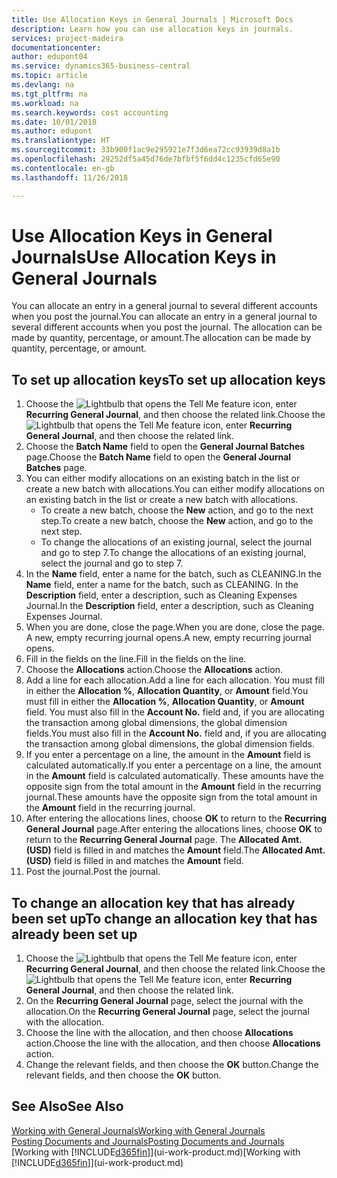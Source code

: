 ```yaml
---
title: Use Allocation Keys in General Journals | Microsoft Docs
description: Learn how you can use allocation keys in journals.
services: project-madeira
documentationcenter: 
author: edupont04
ms.service: dynamics365-business-central
ms.topic: article
ms.devlang: na
ms.tgt_pltfrm: na
ms.workload: na
ms.search.keywords: cost accounting
ms.date: 10/01/2018
ms.author: edupont
ms.translationtype: HT
ms.sourcegitcommit: 33b900f1ac9e295921e7f3d6ea72cc93939d8a1b
ms.openlocfilehash: 29252df5a45d76de7bfbf5f6dd4c1235cfd65e90
ms.contentlocale: en-gb
ms.lasthandoff: 11/26/2018

---
```

# <a name="use-allocation-keys-in-general-journals"></a><span data-ttu-id="bfc17-103">Use Allocation Keys in General Journals</span><span class="sxs-lookup"><span data-stu-id="bfc17-103">Use Allocation Keys in General Journals</span></span>
<span data-ttu-id="bfc17-104">You can allocate an entry in a general journal to several different accounts when you post the journal.</span><span class="sxs-lookup"><span data-stu-id="bfc17-104">You can allocate an entry in a general journal to several different accounts when you post the journal.</span></span> <span data-ttu-id="bfc17-105">The allocation can be made by quantity, percentage, or amount.</span><span class="sxs-lookup"><span data-stu-id="bfc17-105">The allocation can be made by quantity, percentage, or amount.</span></span>

## <a name="to-set-up-allocation-keys"></a><span data-ttu-id="bfc17-106">To set up allocation keys</span><span class="sxs-lookup"><span data-stu-id="bfc17-106">To set up allocation keys</span></span>
1. <span data-ttu-id="bfc17-107">Choose the ![Lightbulb that opens the Tell Me feature](media/ui-search/search_small.png "Tell me what you want to do") icon, enter **Recurring General Journal**, and then choose the related link.</span><span class="sxs-lookup"><span data-stu-id="bfc17-107">Choose the ![Lightbulb that opens the Tell Me feature](media/ui-search/search_small.png "Tell me what you want to do") icon, enter **Recurring General Journal**, and then choose the related link.</span></span>
2. <span data-ttu-id="bfc17-108">Choose the **Batch Name** field to open the **General Journal Batches** page.</span><span class="sxs-lookup"><span data-stu-id="bfc17-108">Choose the **Batch Name** field to open the **General Journal Batches** page.</span></span>
3. <span data-ttu-id="bfc17-109">You can either modify allocations on an existing batch in the list or create a new batch with allocations.</span><span class="sxs-lookup"><span data-stu-id="bfc17-109">You can either modify allocations on an existing batch in the list or create a new batch with allocations.</span></span>
   * <span data-ttu-id="bfc17-110">To create a new batch, choose the **New** action, and go to the next step.</span><span class="sxs-lookup"><span data-stu-id="bfc17-110">To create a new batch, choose the **New** action, and go to the next step.</span></span>
   * <span data-ttu-id="bfc17-111">To change the allocations of an existing journal, select the journal and go to step 7.</span><span class="sxs-lookup"><span data-stu-id="bfc17-111">To change the allocations of an existing journal, select the journal and go to step 7.</span></span>    
4. <span data-ttu-id="bfc17-112">In the **Name** field, enter a name for the batch, such as CLEANING.</span><span class="sxs-lookup"><span data-stu-id="bfc17-112">In the **Name** field, enter a name for the batch, such as CLEANING.</span></span> <span data-ttu-id="bfc17-113">In the **Description** field, enter a description, such as Cleaning Expenses Journal.</span><span class="sxs-lookup"><span data-stu-id="bfc17-113">In the **Description** field, enter a description, such as Cleaning Expenses Journal.</span></span>
5. <span data-ttu-id="bfc17-114">When you are done, close the page.</span><span class="sxs-lookup"><span data-stu-id="bfc17-114">When you are done, close the page.</span></span> <span data-ttu-id="bfc17-115">A new, empty recurring journal opens.</span><span class="sxs-lookup"><span data-stu-id="bfc17-115">A new, empty recurring journal opens.</span></span>
6. <span data-ttu-id="bfc17-116">Fill in the fields on the line.</span><span class="sxs-lookup"><span data-stu-id="bfc17-116">Fill in the fields on the line.</span></span>
7. <span data-ttu-id="bfc17-117">Choose the **Allocations** action.</span><span class="sxs-lookup"><span data-stu-id="bfc17-117">Choose the **Allocations** action.</span></span>
8. <span data-ttu-id="bfc17-118">Add a line for each allocation.</span><span class="sxs-lookup"><span data-stu-id="bfc17-118">Add a line for each allocation.</span></span> <span data-ttu-id="bfc17-119">You must fill in either the **Allocation %**, **Allocation Quantity**, or **Amount** field.</span><span class="sxs-lookup"><span data-stu-id="bfc17-119">You must fill in either the **Allocation %**, **Allocation Quantity**, or **Amount** field.</span></span> <span data-ttu-id="bfc17-120">You must also fill in the **Account No.** field and, if you are allocating the transaction among global dimensions, the global dimension fields.</span><span class="sxs-lookup"><span data-stu-id="bfc17-120">You must also fill in the **Account No.** field and, if you are allocating the transaction among global dimensions, the global dimension fields.</span></span>
9. <span data-ttu-id="bfc17-121">If you enter a percentage on a line, the amount in the **Amount** field is calculated automatically.</span><span class="sxs-lookup"><span data-stu-id="bfc17-121">If you enter a percentage on a line, the amount in the **Amount** field is calculated automatically.</span></span> <span data-ttu-id="bfc17-122">These amounts have the opposite sign from the total amount in the **Amount** field in the recurring journal.</span><span class="sxs-lookup"><span data-stu-id="bfc17-122">These amounts have the opposite sign from the total amount in the **Amount** field in the recurring journal.</span></span>
10. <span data-ttu-id="bfc17-123">After entering the allocations lines, choose **OK** to return to the **Recurring General Journal** page.</span><span class="sxs-lookup"><span data-stu-id="bfc17-123">After entering the allocations lines, choose **OK** to return to the **Recurring General Journal** page.</span></span> <span data-ttu-id="bfc17-124">The **Allocated Amt. (USD)** field is filled in and matches the **Amount** field.</span><span class="sxs-lookup"><span data-stu-id="bfc17-124">The **Allocated Amt. (USD)** field is filled in and matches the **Amount** field.</span></span>
11. <span data-ttu-id="bfc17-125">Post the journal.</span><span class="sxs-lookup"><span data-stu-id="bfc17-125">Post the journal.</span></span>

## <a name="to-change-an-allocation-key-that-has-already-been-set-up"></a><span data-ttu-id="bfc17-126">To change an allocation key that has already been set up</span><span class="sxs-lookup"><span data-stu-id="bfc17-126">To change an allocation key that has already been set up</span></span>
1. <span data-ttu-id="bfc17-127">Choose the ![Lightbulb that opens the Tell Me feature](media/ui-search/search_small.png "Tell me what you want to do") icon, enter **Recurring General Journal**, and then choose the related link.</span><span class="sxs-lookup"><span data-stu-id="bfc17-127">Choose the ![Lightbulb that opens the Tell Me feature](media/ui-search/search_small.png "Tell me what you want to do") icon, enter **Recurring General Journal**, and then choose the related link.</span></span>
2. <span data-ttu-id="bfc17-128">On the **Recurring General Journal** page, select the journal with the allocation.</span><span class="sxs-lookup"><span data-stu-id="bfc17-128">On the **Recurring General Journal** page, select the journal with the allocation.</span></span>
3. <span data-ttu-id="bfc17-129">Choose the line with the allocation, and then choose **Allocations** action.</span><span class="sxs-lookup"><span data-stu-id="bfc17-129">Choose the line with the allocation, and then choose **Allocations** action.</span></span>
4. <span data-ttu-id="bfc17-130">Change the relevant fields, and then choose the **OK** button.</span><span class="sxs-lookup"><span data-stu-id="bfc17-130">Change the relevant fields, and then choose the **OK** button.</span></span>

## <a name="see-also"></a><span data-ttu-id="bfc17-131">See Also</span><span class="sxs-lookup"><span data-stu-id="bfc17-131">See Also</span></span>
[<span data-ttu-id="bfc17-132">Working with General Journals</span><span class="sxs-lookup"><span data-stu-id="bfc17-132">Working with General Journals</span></span>](ui-work-general-journals.md)  
[<span data-ttu-id="bfc17-133">Posting Documents and Journals</span><span class="sxs-lookup"><span data-stu-id="bfc17-133">Posting Documents and Journals</span></span>](ui-post-documents-journals.md)  
<span data-ttu-id="bfc17-134">[Working with [!INCLUDE[d365fin](includes/d365fin_md.md)]](ui-work-product.md)</span><span class="sxs-lookup"><span data-stu-id="bfc17-134">[Working with [!INCLUDE[d365fin](includes/d365fin_md.md)]](ui-work-product.md)</span></span>

